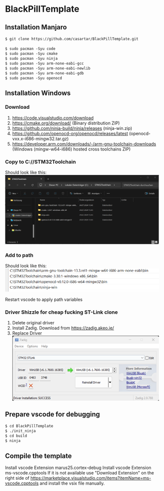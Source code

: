 # BlackPillTemplate

## Installation Manjaro

```
$ git clone https://github.com/casartar/BlackPillTemplate.git

$ sudo pacman -Syu code
$ sudo pacman -Syu cmake
$ sudo pacman -Syu ninja
$ sudo pacman -Syu arm-none-eabi-gcc
$ sudo pacman -Syu arm-none-eabi-newlib
$ sudo pacman -Syu arm-none-eabi-gdb
$ sudo pacman -Syu openocd
```

## Installation Windows

### Download
1. https://code.visualstudio.com/download
2. https://cmake.org/download/ (Binary distribution ZIP)
3. https://github.com/ninja-build/ninja/releases (ninja-win.zip)
4. https://github.com/openocd-org/openocd/releases/latest (openocd-vxx.x-i686-mingw32.tar.gz)
5. https://developer.arm.com/downloads/-/arm-gnu-toolchain-downloads (Windows (mingw-w64-i686) hosted cross toolchains ZIP)

### Copy to C://STM32Toolchain
Should look like this:
![](images/filestructure.png)

### Add to path
Should look like this:
![](images/path.png)

Restart vscode to apply path variables

### Driver Shizzle for cheap fucking ST-Link clone
1. Delete original  driver
2. Install Zadig. Download from https://zadig.akeo.ie/
3. Replace Driver
![](images/zadig.png)

## Prepare vscode for debugging
```
$ cd BlackPillTemplate
$ ./init_ninja
$ cd build
$ ninja
```

## Compile the template

Install vscode Extension marus25.cortex-debug
Install vscode Extension ms-vscode.cpptools
If it is not available use "Download Extension" on the right side of https://marketplace.visualstudio.com/items?itemName=ms-vscode.cpptools and install the vsix file manually.